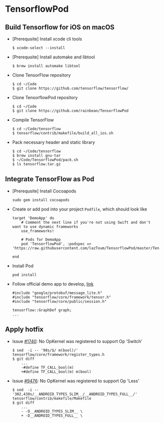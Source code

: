 # TensorflowPod

## Build Tensorflow for iOS on macOS

* [Prerequsite] Install xcode cli tools
    ```
    $ xcode-select --install
    ```

* [Prerequsite] Install automake and libtool
    ```
    $ brew install automake libtool
    ```

* Clone TensorFlow repository
    ```
    $ cd ~/Code
    $ git clone https://github.com/tensorflow/tensorflow/
    ```

* Clone TensorflowPod repository
    ```
    $ cd ~/Code
    $ git clone https://github.com/rainbean/TensorflowPod
    ```

* Compile TensorFlow 
    ```
    $ cd ~/Code/tensorflow
    $ tensorflow/contrib/makefile/build_all_ios.sh
    ```

* Pack necessary header and static library
    ```
    $ cd ~/Code/tensorflow
    $ brew install gnu-tar
    $ ~/Code/TensorflowPod/pack.sh
    $ ls tensorflow.tar.gz
    ```

## Integrate TensorFlow as Pod

* [Prerequsite] Install Cocoapods
    ```
    sudo gem install cocoapods
    ```

* Create or add pod into your project ```Podfile```, which should look like
    ```
    target 'DemoApp' do
        # Comment the next line if you're not using Swift and don't want to use dynamic frameworks
        use_frameworks!

        # Pods for DemoApp
        pod 'TensorflowPod', :podspec => 'https://raw.githubusercontent.com/lazToum/TensorflowPod/master/TensorflowPod.podspec'

    end
    ```

* Install Pod
    ```
    pod install
    ```

* Follow official demo app to develop, [link](https://github.com/tensorflow/tensorflow/tree/master/tensorflow/examples/ios)
    ```
    #include "google/protobuf/message_lite.h"
    #include "tensorflow/core/framework/tensor.h"
    #include "tensorflow/core/public/session.h"

    tensorflow::GraphDef graph;
    ...
    ``` 

## Apply hotfix

* Issue [#1740](https://github.com/tensorflow/models/issues/1740): No OpKernel was registered to support Op 'Switch'
    ```
    $ sed  -i -- '98s/$/ m(bool)/' tensorflow/core/framework/register_types.h
    $ git diff
        ...
        -#define TF_CALL_bool(m)
        +#define TF_CALL_bool(m) m(bool)
    ```

* Issue [#9476](https://github.com/tensorflow/tensorflow/issues/9476): No OpKernel was registered to support Op 'Less'
    ```
    $ sed  -i -- '302,430s/__ANDROID_TYPES_SLIM__/__ANDROID_TYPES_FULL__/' tensorflow/contrib/makefile/Makefile
    $ git diff
        ...
        - -D__ANDROID_TYPES_SLIM__ \
        + -D__ANDROID_TYPES_FULL__ \
    ```

